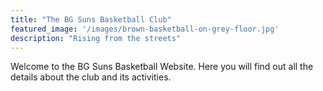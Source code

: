```yaml
---
title: "The BG Suns Basketball Club"
featured_image: '/images/brown-basketball-on-grey-floor.jpg'
description: "Rising from the streets"
---
```

Welcome to the BG Suns Basketball Website. Here you will find out all the details about the club and its activities. 

